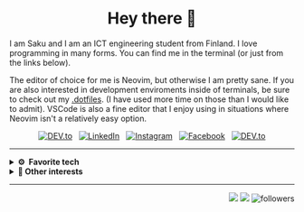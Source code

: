 <h1 align="center">Hey there 🦝</h1>

<p>
  I am Saku and I am an ICT engineering student from Finland. I love programming in many forms.
  You can find me in the terminal (or just from the links below).
</p>
<p>
  The editor of choice for me is Neovim, but otherwise I am pretty sane. If you are also
  interested in development enviroments inside of terminals, be sure to check out my
  <a href="https://github.com/sakuexe/.dotfiles">.dotfiles</a>. (I have used more time
  on those than I would like to admit). VSCode is also a fine editor that I enjoy using
  in situations where Neovim isn't a relatively easy option.
</p>

<div align="center">
  <a href="mailto:saku.karttunen@student.hamk.fi" target="_blank"><img src="https://img.shields.io/badge/-saku.karttunen@student.hamk.fi-c14438?style=for-the-badge&logo=Gmail&logoColor=white" alt="DEV.to"></a>
  &nbsp;
  <a href="https://www.linkedin.com/in/sakukarttunen/" target="_blank"><img src="https://img.shields.io/badge/LinkedIn-%230077B5.svg?&style=for-the-badge&logo=linkedin&logoColor=white" alt="LinkedIn"></a>
  &nbsp;
  <a href="https://www.instagram.com/16bitmustache/" target="_blank"><img src="https://img.shields.io/badge/Instagram-%23E4405F.svg?&style=for-the-badge&logo=instagram&logoColor=white" alt="Instagram"></a>
  &nbsp;
  <a href="https://www.facebook.com/saku.karttunen.1" target="_blank"><img src="https://img.shields.io/badge/Facebook-%231877F2.svg?&style=for-the-badge&logo=facebook&logoColor=white" alt="Facebook"></a>
  &nbsp;
  <a href="https://dev.sakukarttunen.com" target="_blank"><img src="https://img.shields.io/badge/Website-%230A0A0A.svg?&style=for-the-badge&logo=DEV.to&logoColor=white" alt="DEV.to"></a>
</div>

<hr/>

<details>
  <summary><b>⚙️ &nbsp;Favorite tech</b></summary>
  <br/>
  
  - Frontend and Backend Web Development
  - Crossplatform software development
  - Game programming
  - CLI tools
  - Scripting and automation

  <br/>

  <img src="https://img.shields.io/badge/Neovim-339c4a.svg?&style=for-the-badge&logo=neovim&logoColor=white"/>&nbsp;
  <img src="https://img.shields.io/badge/tmux-29752b.svg?&style=for-the-badge&logo=tmux&logoColor=white"/>&nbsp;
  <img src="https://img.shields.io/badge/Git-%23F05033.svg?&style=for-the-badge&logo=git&logoColor=white"/>&nbsp;
  <img src="https://img.shields.io/badge/Linux-c95f2a?style=for-the-badge&logo=linux&logoColor=black"/>&nbsp;
  <img src="https://img.shields.io/badge/Windows-317eab.svg?&style=for-the-badge&logo=windows"/>&nbsp;
  <img src="https://img.shields.io/badge/VSCode-007ACC.svg?&style=for-the-badge&logo=visual-studio-code"/>&nbsp;

</details>

<details>
  <summary><b>🧩&nbsp;Other interests</b></summary>
  <br/>

  - 💾 Graphic design
  - 🧑‍💻 Video & Photo editing
  - ✏️ Drawing
  - 🍲 Cooking
  - 🏎️ Formula 1

</details>
<hr/>

<p align="right">
  <img src="https://komarev.com/ghpvc/?username=sakuexe&style=for-the-badge&label=Views"><img>
  <img src="https://badges.pufler.dev/visits/sakuexe/sakuexe?style=for-the-badge&color=black&logo=github" />
  <img alt="followers" title="Follow me on Github" src="https://img.shields.io/github/followers/sakuexe?color=236ad3&style=for-the-badge&logo=github&label=Follow"/>
</p>

<!---
Nothing to look at here, but thanks for the interest.
--->
